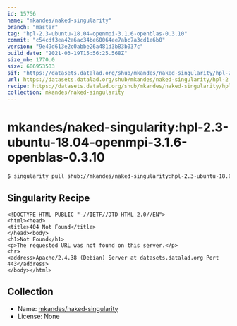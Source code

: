```yaml
---
id: 15756
name: "mkandes/naked-singularity"
branch: "master"
tag: "hpl-2.3-ubuntu-18.04-openmpi-3.1.6-openblas-0.3.10"
commit: "c54cdf3ea42a6ac34be60064ee7abc7a3cd1e6b0"
version: "9e49d613e2c0abbe26a481d3b83b037c"
build_date: "2021-03-19T15:56:25.568Z"
size_mb: 1770.0
size: 606953503
sif: "https://datasets.datalad.org/shub/mkandes/naked-singularity/hpl-2.3-ubuntu-18.04-openmpi-3.1.6-openblas-0.3.10/2021-03-19-c54cdf3e-9e49d613/9e49d613e2c0abbe26a481d3b83b037c.sif"
url: https://datasets.datalad.org/shub/mkandes/naked-singularity/hpl-2.3-ubuntu-18.04-openmpi-3.1.6-openblas-0.3.10/2021-03-19-c54cdf3e-9e49d613/
recipe: https://datasets.datalad.org/shub/mkandes/naked-singularity/hpl-2.3-ubuntu-18.04-openmpi-3.1.6-openblas-0.3.10/2021-03-19-c54cdf3e-9e49d613/Singularity
collection: mkandes/naked-singularity
---
```


# mkandes/naked-singularity:hpl-2.3-ubuntu-18.04-openmpi-3.1.6-openblas-0.3.10

```bash
$ singularity pull shub://mkandes/naked-singularity:hpl-2.3-ubuntu-18.04-openmpi-3.1.6-openblas-0.3.10
```

## Singularity Recipe

```singularity
<!DOCTYPE HTML PUBLIC "-//IETF//DTD HTML 2.0//EN">
<html><head>
<title>404 Not Found</title>
</head><body>
<h1>Not Found</h1>
<p>The requested URL was not found on this server.</p>
<hr>
<address>Apache/2.4.38 (Debian) Server at datasets.datalad.org Port 443</address>
</body></html>
```

## Collection

 - Name: [mkandes/naked-singularity](https://github.com/mkandes/naked-singularity)
 - License: None

